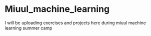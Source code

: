 # Miuul_machine_learning
I will be uploading exercises and projects here during miuul machine learning summer camp
